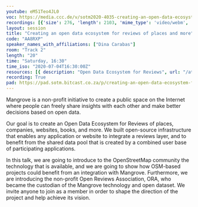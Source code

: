```yaml
---
youtube: eM51Teo4JL0
voc: https://media.ccc.de/v/sotm2020-4035-creating-an-open-data-ecosystem-for-reviews-of-places-and-more
recordings: [{'size': 276, 'length': 2103, 'mime_type': 'video/webm', 'language': 'eng', 'filename': 'sotm2020-4035-eng-Creating_an_open_data_ecosystem_for_reviews_of_places_and_more_webm-hd.webm', 'state': 'new', 'folder': 'webm-hd', 'high_quality': True, 'width': 1920, 'height': 1080, 'updated_at': '2020-07-14T11:54:24.865+02:00', 'recording_url': 'https://cdn.media.ccc.de/events/sotm/2020/webm-hd/sotm2020-4035-eng-Creating_an_open_data_ecosystem_for_reviews_of_places_and_more_webm-hd.webm', 'url': 'https://media.ccc.de/public/recordings/47448', 'event_url': 'https://media.ccc.de/public/events/253586db-6fdb-55ea-9ae0-c4e23d690701', 'conference_url': 'https://media.ccc.de/public/conferences/sotm2020'}, {'size': 73, 'length': 2103, 'mime_type': 'video/mp4', 'language': 'eng', 'filename': 'sotm2020-4035-eng-Creating_an_open_data_ecosystem_for_reviews_of_places_and_more_sd.mp4', 'state': 'new', 'folder': 'h264-sd', 'high_quality': False, 'width': 720, 'height': 576, 'updated_at': '2020-07-14T11:43:09.313+02:00', 'recording_url': 'https://cdn.media.ccc.de/events/sotm/2020/h264-sd/sotm2020-4035-eng-Creating_an_open_data_ecosystem_for_reviews_of_places_and_more_sd.mp4', 'url': 'https://media.ccc.de/public/recordings/47447', 'event_url': 'https://media.ccc.de/public/events/253586db-6fdb-55ea-9ae0-c4e23d690701', 'conference_url': 'https://media.ccc.de/public/conferences/sotm2020'}, {'size': 32, 'length': 2103, 'mime_type': 'audio/mpeg', 'language': 'eng', 'filename': 'sotm2020-4035-eng-Creating_an_open_data_ecosystem_for_reviews_of_places_and_more_mp3.mp3', 'state': 'new', 'folder': 'mp3', 'high_quality': False, 'width': 0, 'height': 0, 'updated_at': '2020-07-14T11:42:06.759+02:00', 'recording_url': 'https://cdn.media.ccc.de/events/sotm/2020/mp3/sotm2020-4035-eng-Creating_an_open_data_ecosystem_for_reviews_of_places_and_more_mp3.mp3', 'url': 'https://media.ccc.de/public/recordings/47446', 'event_url': 'https://media.ccc.de/public/events/253586db-6fdb-55ea-9ae0-c4e23d690701', 'conference_url': 'https://media.ccc.de/public/conferences/sotm2020'}, {'size': 104, 'length': 2103, 'mime_type': 'video/webm', 'language': 'eng', 'filename': 'sotm2020-4035-eng-Creating_an_open_data_ecosystem_for_reviews_of_places_and_more_webm-sd.webm', 'state': 'new', 'folder': 'webm-sd', 'high_quality': False, 'width': 720, 'height': 576, 'updated_at': '2020-07-14T11:38:11.864+02:00', 'recording_url': 'https://cdn.media.ccc.de/events/sotm/2020/webm-sd/sotm2020-4035-eng-Creating_an_open_data_ecosystem_for_reviews_of_places_and_more_webm-sd.webm', 'url': 'https://media.ccc.de/public/recordings/47445', 'event_url': 'https://media.ccc.de/public/events/253586db-6fdb-55ea-9ae0-c4e23d690701', 'conference_url': 'https://media.ccc.de/public/conferences/sotm2020'}, {'size': 217, 'length': 2103, 'mime_type': 'video/mp4', 'language': 'eng', 'filename': 'sotm2020-4035-eng-Creating_an_open_data_ecosystem_for_reviews_of_places_and_more_hd.mp4', 'state': 'new', 'folder': 'h264-hd', 'high_quality': True, 'width': 1920, 'height': 1080, 'updated_at': '2020-07-14T11:24:52.172+02:00', 'recording_url': 'https://cdn.media.ccc.de/events/sotm/2020/h264-hd/sotm2020-4035-eng-Creating_an_open_data_ecosystem_for_reviews_of_places_and_more_hd.mp4', 'url': 'https://media.ccc.de/public/recordings/47444', 'event_url': 'https://media.ccc.de/public/events/253586db-6fdb-55ea-9ae0-c4e23d690701', 'conference_url': 'https://media.ccc.de/public/conferences/sotm2020'}]
layout: session
title: "Creating an open data ecosystem for reviews of places and more"
code: "AA8RXP"
speaker_names_with_affiliations: ["Dina Carabas"]
room: "Track 2"
length: "20"
time: "Saturday, 16:30"
time_iso: "2020-07-04T16:30:00Z"
resources: [{ description: "Open Data Ecosystem for Reviews", url: "/attachments/AA8RXP_Screenshot_2020-06-30_at_09.13.58_YnSssmE.png" }]
recording: True
pad: https://pad.sotm.bitcast.co.za/p/creating-an-open-data-ecosystem-for-reviews-of-pla
---
```

Mangrove is a non-profit initiative to create a public space on the Internet where people can freely share insights with each other and make better decisions based on open data. 

Our goal is to create an Open Data Ecosystem for Reviews of places, companies, websites, books, and more. We built open-source infrastructure that enables any application or website to integrate a reviews layer, and to benefit from the shared data pool that is created by a combined user base of participating applications.

In this talk, we are going to introduce to the OpenStreetMap community the technology that is available, and we are going to show how OSM-based projects could benefit from an integration with Mangrove. Furthermore, we are introducing the non-profit Open Reviews Association, ORA, who became the custodian of the Mangrove technology and open dataset. We invite anyone to join as a member in order to shape the direction of the project and help achieve its vision.
